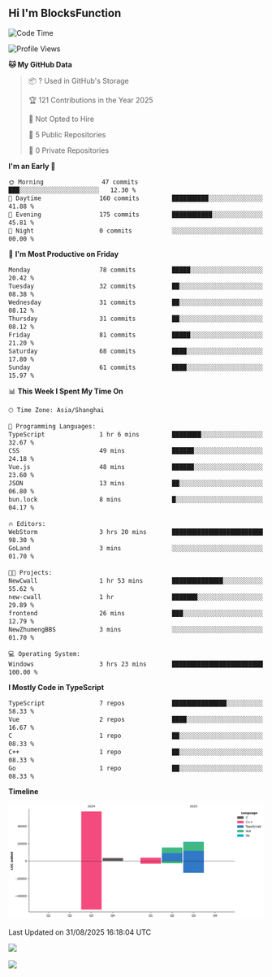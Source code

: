 ## Hi I'm BlocksFunction

 <!--START_SECTION:waka-->
![Code Time](http://img.shields.io/badge/Code%20Time-17%20hrs%2055%20mins-blue)

![Profile Views](http://img.shields.io/badge/Profile%20Views-57-blue)

**🐱 My GitHub Data** 

> 📦 ? Used in GitHub's Storage 
 > 
> 🏆 121 Contributions in the Year 2025
 > 
> 🚫 Not Opted to Hire
 > 
> 📜 5 Public Repositories 
 > 
> 🔑 0 Private Repositories 
 > 
**I'm an Early 🐤** 

```text
🌞 Morning                47 commits          ███░░░░░░░░░░░░░░░░░░░░░░   12.30 % 
🌆 Daytime                160 commits         ██████████░░░░░░░░░░░░░░░   41.88 % 
🌃 Evening                175 commits         ███████████░░░░░░░░░░░░░░   45.81 % 
🌙 Night                  0 commits           ░░░░░░░░░░░░░░░░░░░░░░░░░   00.00 % 
```
📅 **I'm Most Productive on Friday** 

```text
Monday                   78 commits          █████░░░░░░░░░░░░░░░░░░░░   20.42 % 
Tuesday                  32 commits          ██░░░░░░░░░░░░░░░░░░░░░░░   08.38 % 
Wednesday                31 commits          ██░░░░░░░░░░░░░░░░░░░░░░░   08.12 % 
Thursday                 31 commits          ██░░░░░░░░░░░░░░░░░░░░░░░   08.12 % 
Friday                   81 commits          █████░░░░░░░░░░░░░░░░░░░░   21.20 % 
Saturday                 68 commits          ████░░░░░░░░░░░░░░░░░░░░░   17.80 % 
Sunday                   61 commits          ████░░░░░░░░░░░░░░░░░░░░░   15.97 % 
```


📊 **This Week I Spent My Time On** 

```text
🕑︎ Time Zone: Asia/Shanghai

💬 Programming Languages: 
TypeScript               1 hr 6 mins         ████████░░░░░░░░░░░░░░░░░   32.67 % 
CSS                      49 mins             ██████░░░░░░░░░░░░░░░░░░░   24.18 % 
Vue.js                   48 mins             ██████░░░░░░░░░░░░░░░░░░░   23.60 % 
JSON                     13 mins             ██░░░░░░░░░░░░░░░░░░░░░░░   06.80 % 
bun.lock                 8 mins              █░░░░░░░░░░░░░░░░░░░░░░░░   04.17 % 

🔥 Editors: 
WebStorm                 3 hrs 20 mins       █████████████████████████   98.30 % 
GoLand                   3 mins              ░░░░░░░░░░░░░░░░░░░░░░░░░   01.70 % 

🐱‍💻 Projects: 
NewCwall                 1 hr 53 mins        ██████████████░░░░░░░░░░░   55.62 % 
new-cwall                1 hr                ███████░░░░░░░░░░░░░░░░░░   29.89 % 
frontend                 26 mins             ███░░░░░░░░░░░░░░░░░░░░░░   12.79 % 
NewZhumengBBS            3 mins              ░░░░░░░░░░░░░░░░░░░░░░░░░   01.70 % 

💻 Operating System: 
Windows                  3 hrs 23 mins       █████████████████████████   100.00 % 
```

**I Mostly Code in TypeScript** 

```text
TypeScript               7 repos             ███████████████░░░░░░░░░░   58.33 % 
Vue                      2 repos             ████░░░░░░░░░░░░░░░░░░░░░   16.67 % 
C                        1 repo              ██░░░░░░░░░░░░░░░░░░░░░░░   08.33 % 
C++                      1 repo              ██░░░░░░░░░░░░░░░░░░░░░░░   08.33 % 
Go                       1 repo              ██░░░░░░░░░░░░░░░░░░░░░░░   08.33 % 
```



**Timeline**

![Lines of Code chart](https://raw.githubusercontent.com/BlocksFunction/BlocksFunction/main/assets/bar_graph.png)


 Last Updated on 31/08/2025 16:18:04 UTC
<!--END_SECTION:waka-->

![](https://github-readme-stats.vercel.app/api?username=BlocksFunction&show_icons=true&include_all_commits=true&include_orgs=true&count_private=true)

![](https://github-readme-stats.vercel.app/api/top-langs/?username=BlocksFunction&layout=compact)
